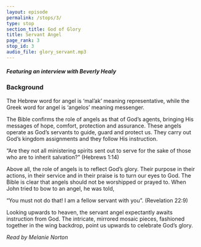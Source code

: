 ```yaml
---
layout: episode
permalink: /stops/3/
type: stop
section_title: God of Glory
title: Servant Angel
page_rank: 3
stop_id: 3
audio_file: glory_servant.mp3
---
```


#### *Featuring an interview with Beverly Healy*

### Background

The Hebrew word for angel is ‘mal’ak’ meaning representative, while the Greek word for angel is ‘angelos’ meaning messenger.  

The Bible confirms the role of angels as that of God’s agents, bringing His messages of hope, comfort, protection and assurance. These angels operate as God’s servants to guide, guard and protect us. They carry out God’s kingdom assignments and they follow His instruction.  

“Are they not all ministering spirits sent out to serve for the sake of those who are to inherit salvation?” (Hebrews 1:14)

Above all, the role of angels is to reflect God’s glory.  Their purpose in their actions, in their service and in their praise is to turn our eyes to God.  The Bible is clear that angels should not be worshipped or prayed to.  When John tried to bow to an angel, he was told, 

“You must not do that! I am a fellow servant with you”. (Revelation 22:9)

Looking upwards to heaven, the servant angel expectantly awaits instruction from God. The intricate, mirrored mosaic pieces, fashioned together in the wing backdrop, point us upwards to celebrate God’s glory.

_Read by Melanie Norton_